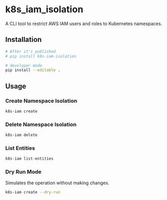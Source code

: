 # k8s_iam_isolation

A CLI tool to restrict AWS IAM users and roles to Kubernetes namespaces.

## Installation

```bash
# After it's published
# pip install k8s-iam-isolation

# developer mode
pip install --editable .
```

## Usage

### Create Namespace Isolation

```bash
k8s-iam create
```

### Delete Namespace Isolation

```bash
k8s-iam delete
```

### List Entities

```bash
k8s-iam list-entities
```

### Dry Run Mode

Simulates the operation without making changes.

```bash
k8s-iam create --dry-run
```
